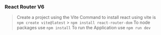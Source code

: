 ### React Router V6

> Create a project using the Vite
> Command to install react using vite is
> `npm create vite@latest` > `npm install react-router-dom`
> To node packages use `npm install`
> To run the Application use `npm run dev`
